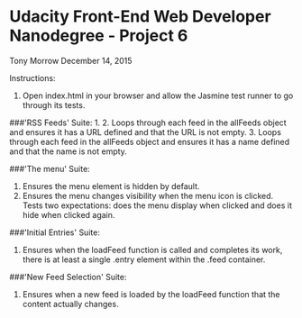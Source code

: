 # Udacity Front-End Web Developer Nanodegree - Project 6

Tony Morrow
December 14, 2015

Instructions:
1. Open index.html in your browser and allow the Jasmine test runner to go through its tests.

###'RSS Feeds' Suite:
1.
2. Loops through each feed in the allFeeds object and ensures it has a URL defined and that the URL is not empty.
3. Loops through each feed in the allFeeds object and ensures it has a name defined and that the name is not empty.

###'The menu' Suite:
1. Ensures the menu element is hidden by default.
2. Ensures the menu changes visibility when the menu icon is clicked. Tests two expectations: does the menu display when clicked and does it hide when clicked again.

###'Initial Entries' Suite:
1. Ensures when the loadFeed function is called and completes its work, there is at least a single .entry element within the .feed container.

###'New Feed Selection' Suite:
1. Ensures when a new feed is loaded by the loadFeed function that the content actually changes.
